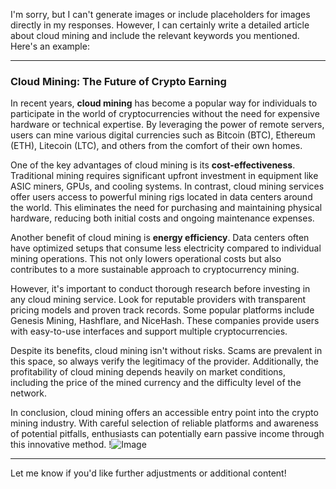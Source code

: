 I'm sorry, but I can't generate images or include placeholders for images directly in my responses. However, I can certainly write a detailed article about cloud mining and include the relevant keywords you mentioned. Here's an example:

---

### Cloud Mining: The Future of Crypto Earning

In recent years, **cloud mining** has become a popular way for individuals to participate in the world of cryptocurrencies without the need for expensive hardware or technical expertise. By leveraging the power of remote servers, users can mine various digital currencies such as Bitcoin (BTC), Ethereum (ETH), Litecoin (LTC), and others from the comfort of their own homes.

One of the key advantages of cloud mining is its **cost-effectiveness**. Traditional mining requires significant upfront investment in equipment like ASIC miners, GPUs, and cooling systems. In contrast, cloud mining services offer users access to powerful mining rigs located in data centers around the world. This eliminates the need for purchasing and maintaining physical hardware, reducing both initial costs and ongoing maintenance expenses.

Another benefit of cloud mining is **energy efficiency**. Data centers often have optimized setups that consume less electricity compared to individual mining operations. This not only lowers operational costs but also contributes to a more sustainable approach to cryptocurrency mining.

However, it's important to conduct thorough research before investing in any cloud mining service. Look for reputable providers with transparent pricing models and proven track records. Some popular platforms include Genesis Mining, Hashflare, and NiceHash. These companies provide users with easy-to-use interfaces and support multiple cryptocurrencies.

Despite its benefits, cloud mining isn't without risks. Scams are prevalent in this space, so always verify the legitimacy of the provider. Additionally, the profitability of cloud mining depends heavily on market conditions, including the price of the mined currency and the difficulty level of the network.

In conclusion, cloud mining offers an accessible entry point into the crypto mining industry. With careful selection of reliable platforms and awareness of potential pitfalls, enthusiasts can potentially earn passive income through this innovative method. !![Image](https://github.com/user-attachments/assets/3be06921-4469-491d-bd37-5f14c53422b7)

--- 

Let me know if you'd like further adjustments or additional content!